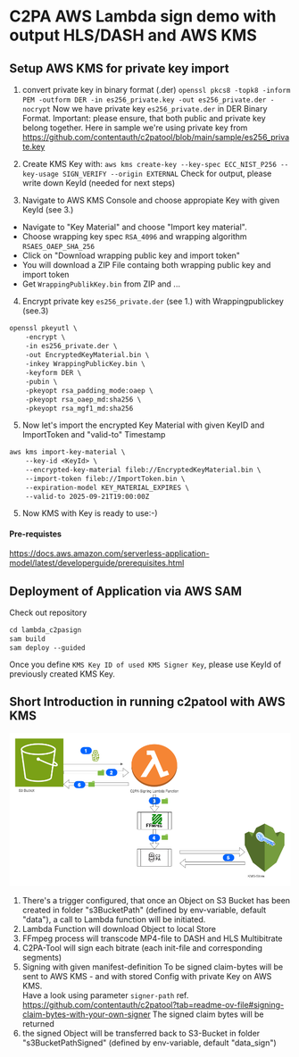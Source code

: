# C2PA AWS Lambda sign demo with output HLS/DASH and AWS KMS

## Setup AWS KMS for private key import

1. convert private key in binary format (.der)
 ``
openssl pkcs8 -topk8 -inform PEM -outform DER -in es256_private.key -out es256_private.der -nocrypt
``
Now we have private key `es256_private.der` in DER Binary Format.
Important: please ensure, that both public and private key belong together. Here in sample we're using private key from https://github.com/contentauth/c2patool/blob/main/sample/es256_private.key
2. Create KMS Key with:
``
aws kms create-key --key-spec ECC_NIST_P256 --key-usage SIGN_VERIFY --origin EXTERNAL
``
Check for output, please write down KeyId (needed for next steps)

3. Navigate to AWS KMS Console and choose appropiate Key with given KeyId (see 3.)
 - Navigate to "Key Material" and choose "Import key material".
 - Choose wrapping key spec `RSA_4096` and wrapping algorithm `RSAES_OAEP_SHA_256`
 - Click on "Download wrapping public key and import token"
 - You will download a ZIP File containg both wrapping public key and import token
 - Get `WrappingPublikKey.bin` from ZIP and ...
4. Encrypt private key `es256_private.der` (see 1.) with Wrappingpublickey (see.3)
```
openssl pkeyutl \
    -encrypt \
    -in es256_private.der \
    -out EncryptedKeyMaterial.bin \
    -inkey WrappingPublicKey.bin \
    -keyform DER \
    -pubin \
    -pkeyopt rsa_padding_mode:oaep \
    -pkeyopt rsa_oaep_md:sha256 \
    -pkeyopt rsa_mgf1_md:sha256
```
5. Now let's import the encrypted Key Material with given KeyID and ImportToken and "valid-to" Timestamp
```
aws kms import-key-material \
    --key-id <KeyId> \
    --encrypted-key-material fileb://EncryptedKeyMaterial.bin \
    --import-token fileb://ImportToken.bin \
    --expiration-model KEY_MATERIAL_EXPIRES \
    --valid-to 2025-09-21T19:00:00Z
```
5. Now KMS with Key is ready to use:-)

#### Pre-requistes
https://docs.aws.amazon.com/serverless-application-model/latest/developerguide/prerequisites.html

## Deployment of Application via AWS SAM
Check out repository
```
cd lambda_c2pasign
sam build
sam deploy --guided
```
Once you define `KMS Key ID of used KMS Signer Key`, please use KeyId of previously created KMS Key.

## Short Introduction in running c2patool with AWS KMS

![system schema](doc/c2paSign.drawio.png)

1. There's a trigger configured, that once an Object on S3 Bucket has been created in folder "s3BucketPath" (defined by env-variable, default "data"), a call to Lambda function will be initiated. 
2. Lambda Function will download Object to local Store
3. FFmpeg process will transcode MP4-file to DASH and HLS Multibitrate
4. C2PA-Tool will sign each bitrate (each init-file and corresponding segments)
5. Signing with given manifest-definition
To be signed claim-bytes will be sent to AWS KMS  - and with stored Config with private Key on AWS KMS. <br>
Have a look using parameter `signer-path` ref. https://github.com/contentauth/c2patool?tab=readme-ov-file#signing-claim-bytes-with-your-own-signer
The signed claim bytes will be returned
6. the signed Object will be transferred back to S3-Bucket  in folder "s3BucketPathSigned" (defined by env-variable, default "data_sign")
